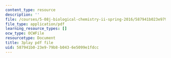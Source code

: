 ```yaml
---
content_type: resource
description: ''
file: /courses/5-08j-biological-chemistry-ii-spring-2016/587941b023e979b8b0436e5099e1fdcc_046HoQGN5F4.pdf
file_type: application/pdf
learning_resource_types: []
ocw_type: OCWFile
resourcetype: Document
title: 3play pdf file
uid: 587941b0-23e9-79b8-b043-6e5099e1fdcc
---
```

